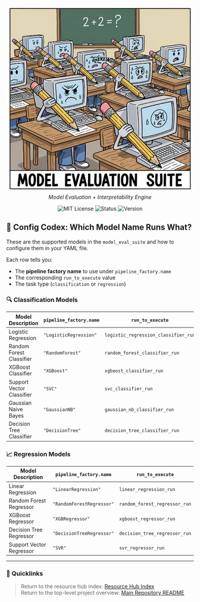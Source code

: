 <file name=0 path=/Users/garrettschumacher/Documents/git_repos/model_evaluation_suite/README.md><p align="center">
  <img src="../../repo_files/hero_banner.png" width="600"/>
  <br>
  <em>Model Evaluation + Interpretability Engine</em>
</p>
<p align="center">
  <img alt="MIT License" src="https://img.shields.io/badge/license-MIT-blue">
  <img alt="Status" src="https://img.shields.io/badge/status-beta-yellow">
  <img alt="Version" src="https://img.shields.io/badge/version-v0.1.0-blueviolet">
</p>

## 🧰 Config Codex: Which Model Name Runs What?

These are the supported models in the `model_eval_suite` and how to configure them in your YAML file.

Each row tells you:
- The **pipeline factory name** to use under `pipeline_factory.name`
- The corresponding `run_to_execute` value
- The task type (`classification` or `regression`)

### 🔍 Classification Models

| Model Description         | `pipeline_factory.name` | `run_to_execute`                     |
| ------------------------- | ----------------------- | ------------------------------------ |
| Logistic Regression       | `"LogisticRegression"`  | `logistic_regression_classifier_run` |
| Random Forest Classifier  | `"RandomForest"`        | `random_forest_classifier_run`       |
| XGBoost Classifier        | `"XGBoost"`             | `xgboost_classifier_run`             |
| Support Vector Classifier | `"SVC"`                 | `svc_classifier_run`                 |
| Gaussian Naive Bayes      | `"GaussianNB"`          | `gaussian_nb_classifier_run`         |
| Decision Tree Classifier  | `"DecisionTree"`        | `decision_tree_classifier_run`       |

### 📈 Regression Models

| Model Description        | `pipeline_factory.name`   | `run_to_execute`              |
| ------------------------ | ------------------------- | ----------------------------- |
| Linear Regression        | `"LinearRegression"`      | `linear_regression_run`       |
| Random Forest Regressor  | `"RandomForestRegressor"` | `random_forest_regressor_run` |
| XGBoost Regressor        | `"XGBRegressor"`          | `xgboost_regressor_run`       |
| Decision Tree Regressor  | `"DecisionTreeRegressor"` | `decision_tree_regressor_run` |
| Support Vector Regressor | `"SVR"`                   | `svr_regressor_run`           |

---

### 📎 Quicklinks
> Return to the resource hub index: [Resource Hub Index](../hub_index.md)  
> Return to the top-level project overview: [Main Repository README](../../README.md)
